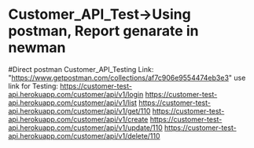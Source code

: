 # Customer_API_Test->Using postman, Report genarate in newman
#Direct postman Customer_API_Testing Link: "https://www.getpostman.com/collections/af7c906e9554474eb3e3"
use link for Testing:
https://customer-test-api.herokuapp.com/customer/api/v1/login
https://customer-test-api.herokuapp.com/customer/api/v1/list
https://customer-test-api.herokuapp.com/customer/api/v1/get/110
https://customer-test-api.herokuapp.com/customer/api/v1/create
https://customer-test-api.herokuapp.com/customer/api/v1/update/110
https://customer-test-api.herokuapp.com/customer/api/v1/delete/110
